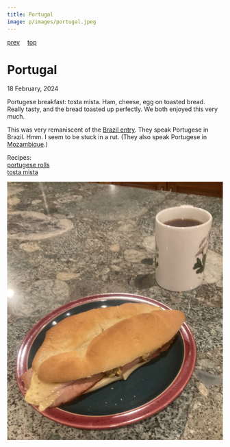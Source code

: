 ```yaml
---
title: Portugal
image: p/images/portugal.jpeg
---
```

[prev](poland.md)&emsp;
[top](../index.md)&emsp;
# Portugal
18 February, 2024

Portugese breakfast: tosta mista. Ham, cheese, egg on toasted
bread. Really tasty, and the bread toasted up perfectly. We both
enjoyed this very much.

This was very remaniscent of the
[Brazil entry](../b/brazil.html). They speak Portugese in
Brazil. Hmm. I seem to be stuck in a rut. (They also speak Portugese
in [Mozambique](../m/mozambique.html).)

Recipes:<br>
[portugese rolls](https://leitesculinaria.com/282693/recipes-papo-secos-portuguese-rolls.html)<br>
[tosta mista](https://portugueserecipes.ca/recipe/915/25/Portuguese-Tosta-Mista-Ham-Cheese-Melt-Recipe)<br>

![breakfast](images/portugal.jpeg)
